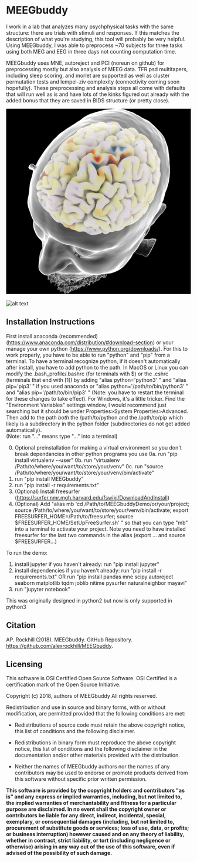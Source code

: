 # MEEGbuddy

I work in a lab that analyzes many psychphysical tasks with the same structure: there are trials with stimuli and responses. If this matches the description of what you're studying, this tool will probably be very helpful. Using MEEGbuddy, I was able to preprocess ~70 subjects for three tasks using both MEG and EEG in three days not counting computation time.

MEEGbuddy uses MNE, autoreject and PCI (noreun on github) for preprocessing mostly but also analysis of MEEG data. TFR psd multitapers, including sleep scoring, and morlet are supported as well as cluster permutation tests and lempel-ziv complexity (connectivity coming soon hopefully). These preprocessing and analysis steps all come with defaults that will run well as is and have lots of the kinks figured out already with the added bonus that they are saved in BIDS structure (or pretty close).

![alt text](https://raw.githubusercontent.com/alexrockhill/MEEGbuddy/master/MEEGbuddyDemo/data/plots/Demo/source_bootstrap.jpeg)

![alt text](https://raw.githubusercontent.com/alexrockhill/MEEGbuddy/master/MEEGbuddyDemo/data/plots/Demo/Demo_Demo_eeg_meg_Response_RewardType_High_ar_both_lat_med_cau_dor_ven_fro_par-source_plot.gif)


## Installation Instructions
First install anaconda (recommended) (https://www.anaconda.com/distribution/#download-section) or your manage your own python (https://www.python.org/downloads/). For this to work properly, you have to be able to run "python" and "pip" from a terminal. To have a terminal recognize python, if it doesn't automatically after install, you have to add python to the path. In MacOS or Linux you can modify the .bash_profile/.bashrc (for terminals with $) or the .cshrc (terminals that end with [1]) by adding "alias python='python3' " and "alias pip='pip3' " if you used anaconda or "alias python='/path/to/bin/python3' " and "alias pip='/path/to/bin/pip3' " (Note: you have to restart the terminal for these changes to take effect). For Windows, it's a little tricker. Find the "Environment Variables" settings window, I would recommend just searching but it should be under Properties>System Properties>Advanced. Then add to the path *both* the /path/to/python and the /path/to/pip which likely is a subdirectory in the python folder (subdirectories do not get added automatically).  
(Note: run "..." means type "..." into a terminal)

0. Optional preinstallation for making a virtual environment so you don't break dependancies in other python programs you use
0a. run "pip install virtualenv --user"
0b. run "virtualenv /Path/to/where/you/want/to/store/your/venv"
0c. run "source /Path/to/where/you/want/to/store/your/venv/bin/activate"
1. run "pip install MEEGbuddy"
2. run "pip install -r requirements.txt"
3. (Optional) Install freesurfer (https://surfer.nmr.mgh.harvard.edu/fswiki/DownloadAndInstall) 
4. (Optional) Add "alias mb 'cd /Path/to/MEEGbuddyDemo/or/your/project; source /Path/to/where/you/want/to/store/your/venv/bin/activate; export FREESURFER_HOME=/Path/to/freesurfer; source $FREESURFER_HOME/SetUpFreeSurfer.sh' " so that you can type "mb" into a terminal to activate your project. Note you need to have installed freesurfer for the last two commands in the alias (export ... and source $FREESURFER...)

To run the demo:
1. install jupyter if you haven't already: run "pip install jupyter"
2. install dependencies if you haven't already: run "pip install -r requirements.txt" OR run "pip install pandas mne scipy autoreject seaborn matplotlib tqdm joblib nitime pysurfer naturalneighbor mayavi"
3. run "jupyter notebook"

This was originally designed in python2 but now is only supported in python3

## Citation 
AP. Rockhill (2018). MEEGbuddy. GitHub Repository. https://github.com/alexrockhill/MEEGbuddy.

## Licensing
This software is OSI Certified Open Source Software.
OSI Certified is a certification mark of the Open Source Initiative.

Copyright (c) 2018, authors of MEEGbuddy
All rights reserved.

Redistribution and use in source and binary forms, with or without
modification, are permitted provided that the following conditions are met:

* Redistributions of source code must retain the above copyright notice,
  this list of conditions and the following disclaimer.

* Redistributions in binary form must reproduce the above copyright notice,
  this list of conditions and the following disclaimer in the documentation
  and/or other materials provided with the distribution.

* Neither the names of MEEGbuddy authors nor the names of any
  contributors may be used to endorse or promote products derived from
  this software without specific prior written permission.

**This software is provided by the copyright holders and contributors
"as is" and any express or implied warranties, including, but not
limited to, the implied warranties of merchantability and fitness for
a particular purpose are disclaimed. In no event shall the copyright
owner or contributors be liable for any direct, indirect, incidental,
special, exemplary, or consequential damages (including, but not
limited to, procurement of substitute goods or services; loss of use,
data, or profits; or business interruption) however caused and on any
theory of liability, whether in contract, strict liability, or tort
(including negligence or otherwise) arising in any way out of the use
of this software, even if advised of the possibility of such
damage.**
